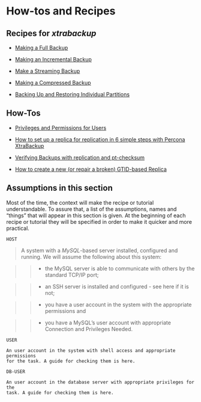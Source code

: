 # How-tos and Recipes

## Recipes for *xtrabackup*


* [Making a Full Backup](https://docs.percona.com/percona-xtrabackup/8.0/backup_scenarios/full_backup.html)


* [Making an Incremental Backup](https://docs.percona.com/percona-xtrabackup/8.0/backup_scenarios/incremental_backup.html)


* [Make a Streaming Backup
](https://docs.percona.com/percona-xtrabackup/8.0/howtos/recipes_xbk_stream.html)

* [Making a Compressed Backup](https://docs.percona.com/percona-xtrabackup/8.0/backup_scenarios/compressed_backup.html)


* [Backing Up and Restoring Individual Partitions](https://docs.percona.com/percona-xtrabackup/8.0/howtos/recipes_xbk_partition.html)


## How-Tos


* [Privileges and Permissions for Users](https://docs.percona.com/percona-xtrabackup/8.0/howtos/permissions.html)


* [How to set up a replica for replication in 6 simple steps with Percona XtraBackup](https://docs.percona.com/percona-xtrabackup/8.0/howtos/setting_up_replication.html)


* [Verifying Backups with replication and pt-checksum](https://docs.percona.com/percona-xtrabackup/8.0/howtos/backup_verification.html)


* [How to create a new (or repair a broken) GTID-based Replica](https://docs.percona.com/percona-xtrabackup/8.0/howtos/recipes_ibkx_gtid.html)


## Assumptions in this section

Most of the time, the context will make the recipe or tutorial understandable.
To assure that, a list of the assumptions, names and “things” that will appear
in this section is given. At the beginning of each recipe or tutorial they will
be specified in order to make it quicker and more practical.

`HOST`

> A system with a *MySQL*-based server installed, configured and running. We
> will assume the following about this system:

> > 
> > * the MySQL server is able to communicate with others by the
> > standard TCP/IP port;


> > * an SSH server is installed and configured - see here if it is not;


> > * you have a user account in the system with the appropriate
> > permissions and


> > * you have a MySQL’s user account with appropriate Connection and Privileges Needed.

`USER`

    An user account in the system with shell access and appropriate permissions
    for the task. A guide for checking them is here.

`DB-USER`

    An user account in the database server with appropriate privileges for the
    task. A guide for checking them is here.
